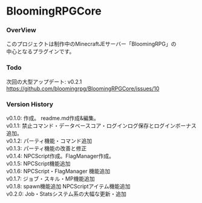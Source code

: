 # BloomingRPGCore
### OverView
このプロジェクトは制作中のMinecraftJEサーバー「BloomingRPG」の  
中心となるプラグインです。  

### Todo
次回の大型アップデート: v0.2.1 
https://github.com/bloomingrpg/BloomingRPGCore/issues/10

### Version History
v0.1.0: 作成。 readme.md作成&編集。  
v0.1.1: 禁止コマンド・データベースコア・ログインログ保存とログインボーナス追加。  
v0.1.2: パーティ機能・コマンド追加  
v0.1.3: パーティ機能の改善と修正  
v0.1.4: NPCScript作成。FlagManager作成。  
v0.1.5: NPCScript機能追加  
v0.1.6: NPCScript・FlagManager 機能追加  
v0.1.7: ジョブ・スキル・MP機能追加  
v0.1.8: spawn機能追加 NPCScriptアイテム機能追加  
v0.2.0: Job・Statsシステム系の大幅な更新・追加